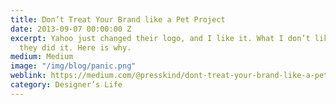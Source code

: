 ```yaml
---
title: Don’t Treat Your Brand like a Pet Project
date: 2013-09-07 00:00:00 Z
excerpt: Yahoo just changed their logo, and I like it. What I don’t like is the way
  they did it. Here is why.
medium: Medium
image: "/img/blog/panic.png"
weblink: https://medium.com/@presskind/dont-treat-your-brand-like-a-pet-project-e096179dc0c7
category: Designer’s Life
---
```


